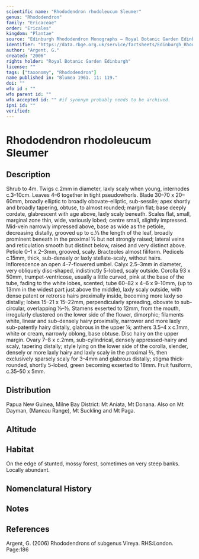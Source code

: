 ```yaml
---
scientific name: "Rhododendron rhodoleucum Sleumer"
genus: "Rhododendron"
family: "Ericaceae"
order: "Ericales"
kingdom: "Plantae"
source: "Edinburgh Rhododendron Monographs – Royal Botanic Garden Edinburgh"
identifier: "https://data.rbge.org.uk/service/factsheets/Edinburgh_Rhododendron_Monographs.xhtml"
author: "Argent, G."
created: "2006"
rights holder: "Royal Botanic Garden Edinburgh"
license: ""
tags: ["taxonomy", "Rhododendron"]
name published in: "Blumea 1961. 11: 119."
doi: ""
wfo id : ""
wfo parent id: ""
wfo accepted id: "" #if synonym probably needs to be archived.                      
ipni id: ""
verified:
---
```


                       

# Rhododendron rhodoleucum Sleumer

## Description
Shrub to 4m. Twigs c.2mm in diameter, laxly scaly when young, internodes c.3–10cm. Leaves 4–6 together in tight pseudowhorls. Blade 30–70 x 20–60mm, broadly elliptic to broadly obovate-elliptic, sub-sessile; apex shortly and broadly tapering, obtuse, to almost rounded; margin flat; base deeply cordate, glabrescent with age above, laxly scaly beneath. Scales flat, small, marginal zone thin, wide, variously lobed; centre small, slightly impressed. Mid-vein narrowly impressed above, base as wide as the petiole, decreasing distally, grooved up to c.1⁄3 the length of the leaf, broadly prominent beneath in the proximal ½ but not strongly raised; lateral veins and reticulation smooth but distinct below, raised and very distinct above. Petiole 0–1 x 2–3mm, grooved, scaly. Bracteoles almost filiform. Pedicels c.15mm, thick, sub-densely or laxly stellate-scaly, without hairs. Inflorescence an open 4–7-flowered umbel. Calyx 2.5–3mm in diameter, very obliquely disc-shaped, indistinctly 5-lobed, scaly outside. Corolla 93 x 50mm, trumpet-ventricose, usually a little curved, pink at the base of the tube, fading to the white lobes, scented; tube 60–82 x 4–6 x 9–10mm, (up to 13mm in the widest part just above the middle), laxly scaly outside, with dense patent or retrorse hairs proximally inside, becoming more laxly so distally; lobes 15–21 x 15–22mm, perpendicularly spreading, obovate to sub-circular, overlapping 1⁄3–½. Stamens exserted to 12mm, from the mouth, irregularly clustered on the lower side of the flower, dimorphic; filaments white, linear and sub-densely hairy proximally, narrower and more laxly sub-patently hairy distally, glabrous in the upper ¼; anthers 3.5–4 x c.1mm, white or cream, narrowly oblong, base obtuse. Disc hairy on the upper margin. Ovary 7–8 x c.2mm, sub-cylindrical, densely appressed-hairy and scaly, tapering distally; style lying on the lower side of the corolla, slender, densely or more laxly hairy and laxly scaly in the proximal 2⁄3, then exclusively sparsely scaly for 3–4mm and glabrous distally; stigma thick-rounded, shortly 5-lobed, green becoming exserted to 18mm. Fruit fusiform, c.35–50 x 5mm.

## Distribution
Papua New Guinea, Milne Bay District: Mt Aniata, Mt Donana. Also on Mt Dayman, (Maneau Range), Mt Suckling and Mt Paga.

## Altitude


## Habitat
On the edge of stunted, mossy forest, sometimes on very steep banks. Locally abundant.

## Nomenclatural History

                       
## Notes


## References

Argent, G. (2006) Rhododendrons of subgenus Vireya. RHS:London. Page:186
